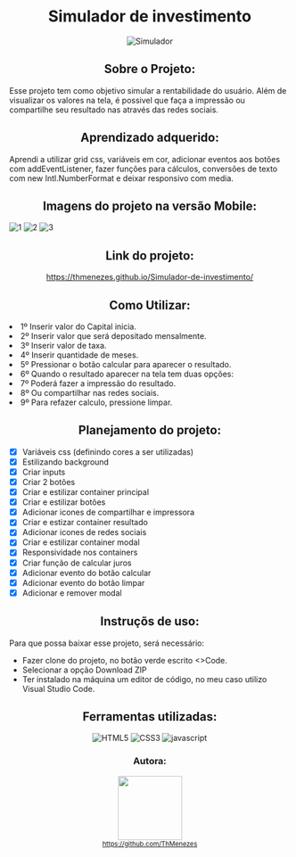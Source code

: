<div align="center">

# Simulador de investimento

![Simulador](https://user-images.githubusercontent.com/109250801/208938659-9ad21e1e-595e-4292-b691-864a1b0ba966.png)

</div>

<div align="center">

## Sobre o Projeto:

</div>

Esse projeto tem como objetivo simular a rentabilidade do usuário. Além de visualizar os valores na tela, é possivel que faça a impressão ou compartilhe seu resultado nas através das redes sociais.

<div align="center">

## Aprendizado adquerido:

</div>

Aprendi a utilizar grid css, variáveis em cor, adicionar eventos aos botões com addEventListener, fazer funções para cálculos, conversões de texto com new Intl.NumberFormat e deixar responsivo com media.

<div align="center">

## Imagens do projeto na versão Mobile:

</div>

<div display="inline-block">

![1](https://user-images.githubusercontent.com/109250801/209175510-e7d8f774-227d-4299-93a0-7147fbbb4915.png)
![2](https://user-images.githubusercontent.com/109250801/209175524-02bf0e76-22af-454e-953d-9594d315df2d.png)
![3](https://user-images.githubusercontent.com/109250801/209175532-0a5ed6a1-2a26-411c-bc37-d6e4016aa0c1.png)

</div>

<div align="center">

## Link do projeto:

https://thmenezes.github.io/Simulador-de-investimento/

</div>

<div align="center">

## Como Utilizar:

</div>

<li> 1º Inserir valor do Capital inicia.</li> 
<li> 2º Inserir valor que será depositado mensalmente.</li>
<li> 3º Inserir valor de taxa.</li>
<li> 4º Inserir quantidade de meses.</li>
<li> 5º Pressionar o botão calcular para aparecer o resultado.</li>
<li> 6º Quando o resultado aparecer na tela tem duas opções:</li>
<li> 7º Poderá fazer a impressão do resultado.</li>
<li> 8º Ou compartilhar nas redes sociais.</li>
<li> 9º Para refazer calculo, pressione limpar.</li>


<div align="center">

## Planejamento do projeto:

</div>

- [x] Variáveis css (definindo cores a ser utilizadas)
- [x] Estilizando background
- [x] Criar inputs
- [x] Criar 2 botões
- [x] Criar e estilizar container principal
- [x] Criar e estilizar botões
- [x] Adicionar icones de compartilhar e impressora
- [x] Criar e estizar container resultado
- [x] Adicionar icones de redes sociais
- [x] Criar e estilizar container modal
- [x] Responsividade nos containers
- [x] Criar função de calcular juros
- [x] Adicionar evento do botão calcular
- [x] Adicionar evento do botão limpar
- [x] Adicionar e remover modal

<div align="center">

## Instruçõs de uso:

</div>

Para que possa baixar esse projeto, será necessário:
* Fazer clone do projeto, no botão verde escrito <>Code.
* Selecionar a opção Download ZIP 
* Ter instalado na máquina um editor de código, no meu caso utilizo Visual Studio Code.

<div align="center">

## Ferramentas utilizadas:

![HTML5](https://user-images.githubusercontent.com/109250801/201540543-9f1b15fe-c9ad-4df3-838a-a5a37138c311.png)
![CSS3](https://user-images.githubusercontent.com/109250801/201540546-9fa528be-4b05-4424-8e63-a93c2268cd43.png)
![javascript](https://user-images.githubusercontent.com/109250801/206932871-5bdb1ba4-6e4a-496c-b444-d6f32640d078.png)

</div>

<div align="center">

### Autora: 
<img src="https://avatars.githubusercontent.com/u/109250801?v=4" width=115><br><sub> https://github.com/ThMenezes</sub>

</div>
